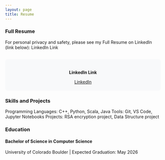 ```yaml
---
layout: page
title: Resume
---
```



### Full Resume
For personal privacy and safety, please see my Full Resume on LinkedIn (link below): LinkedIn Link

<div style="text-align: center; margin-top: 30px; padding: 20px; background-color: #f8f9fa; border-radius: 8px;">
<p><strong>LinkedIn Link</strong> <a href="https://www.linkedin.com/" </a></p>
  <a href="https://www.linkedin.com/in/matthew-presti-6531aa361/">LinkedIn</a>
</div>




### Skills and Projects
Programming Languages: C++, Python, Scala, Java
Tools: Git, VS Code, Jupyter Notebooks
Projects: RSA encryption project, Data Structure project



### Education

#### Bachelor of Science in Computer Science
University of Colorado Boulder | Expected Graduation: May 2026


